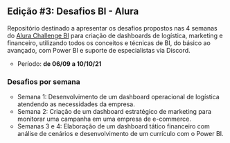 <h2><strong>Edição #3: Desafios BI - Alura</strong></h2>
<p>Repositório destinado a apresentar os desafios propostos nas 4 semanas do <a href="https://www.alura.com.br/challenges/bi" rel="nofollow">Alura Challenge BI</a> para criação de dashboards de logística, marketing e financeiro, utilizando todos os conceitos e técnicas de BI, do básico ao avançado, com Power BI e suporte de especialistas via Discord.</p>
<ul style="list-style-type: circle;">
<li>Período: <strong>de 06/09 a 10/10/21</strong></li>
</ul>

<h3>Desafios por semana</h3>
<ul style="list-style-type: circle;">
<li>Semana 1: Desenvolvimento de um dashboard operacional de logística atendendo as necessidades da empresa.</li>
<li>Semana 2: Criação de um dashboard estratégico de marketing para monitorar uma campanha em uma empresa de e-commerce.</li>
<li>Semanas 3 e 4: Elaboração de um dashboard tático financeiro com análise de cenários e desenvolvimento de um currículo com o Power BI.</li>
</ul>